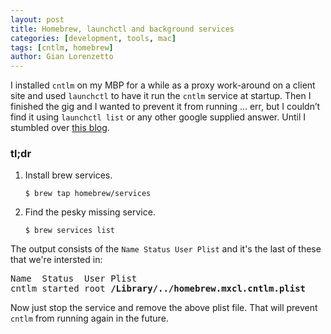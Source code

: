 ```yaml
---
layout: post
title: Homebrew, launchctl and background services
categories: [development, tools, mac]
tags: [cntlm, homebrew]
author: Gian Lorenzetto
---
```


I installed `cntlm` on my MBP for a while as a proxy work-around on a client site and used `launchctl` to have it run the `cntlm` service at startup. Then I finished the gig and I wanted to prevent it from running … err, but I couldn’t find it using `launchctl list` or any other google supplied answer. Until I stumbled over [this blog](https://robots.thoughtbot.com/starting-and-stopping-background-services-with-homebrew).

<!--more-->

### tl;dr

1. Install brew services.

    `$ brew tap homebrew/services`

2. Find the pesky missing service.

    `$ brew services list`

The output consists of the `Name Status User Plist` and it's the last of these that we're intersted in:

<pre>
Name  Status  User Plist
cntlm started root <strong>/Library/../homebrew.mxcl.cntlm.plist</strong>
</pre>

Now just stop the service and remove the above plist file. That will prevent `cntlm` from running again in the future.
